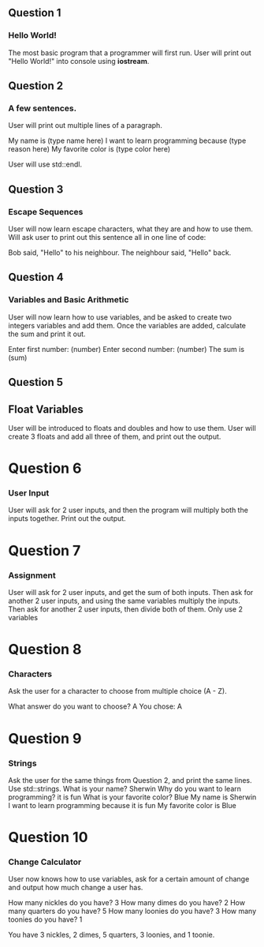 ## Question 1

### Hello World!

The most basic program that a programmer will first run. User will print out "Hello World!" into console using **iostream**.

## Question 2

### A few sentences.

User will print out multiple lines of a paragraph.

My name is (type name here)
I want to learn programming because (type reason here)
My favorite color is (type color here)

User will use std::endl.

## Question 3

### Escape Sequences

User will now learn escape characters, what they are and how to use them.
Will ask user to print out this sentence all in one line of code:

Bob said, "Hello" to his neighbour.
The neighbour said, "Hello" back.

## Question 4

### Variables and Basic Arithmetic

User will now learn how to use variables, and be asked to create two integers variables and add them. Once the variables are added, calculate the sum and print it out.

Enter first number: (number)
Enter second number: (number)
The sum is (sum)

## Question 5

## Float Variables

User will be introduced to floats and doubles and how to use them. User will create 3 floats and add all three of them, and print out the output.

# Question 6

### User Input

User will ask for 2 user inputs, and then the program will multiply both the inputs together. Print out the output.

# Question 7

### Assignment

User will ask for 2 user inputs, and get the sum of both inputs. Then ask for another 2 user inputs, and using the same variables multiply the inputs. Then ask for another 2 user inputs, then divide both of them. Only use 2 variables

# Question 8

### Characters

Ask the user for a character to choose from multiple choice (A - Z).

What answer do you want to choose? A
You chose: A

# Question 9

### Strings

Ask the user for the same things from Question 2, and print the same lines. Use std::strings.
What is your name? Sherwin
Why do you want to learn programming? it is fun
What is your favorite color? Blue
My name is Sherwin
I want to learn programming because it is fun
My favorite color is Blue

# Question 10

### Change Calculator

User now knows how to use variables, ask for a certain amount of change and output how much change a user has.

How many nickles do you have? 3
How many dimes do you have? 2
How many quarters do you have? 5
How many loonies do you have? 3
How many toonies do you have? 1

You have 3 nickles, 2 dimes, 5 quarters, 3 loonies, and 1 toonie.

